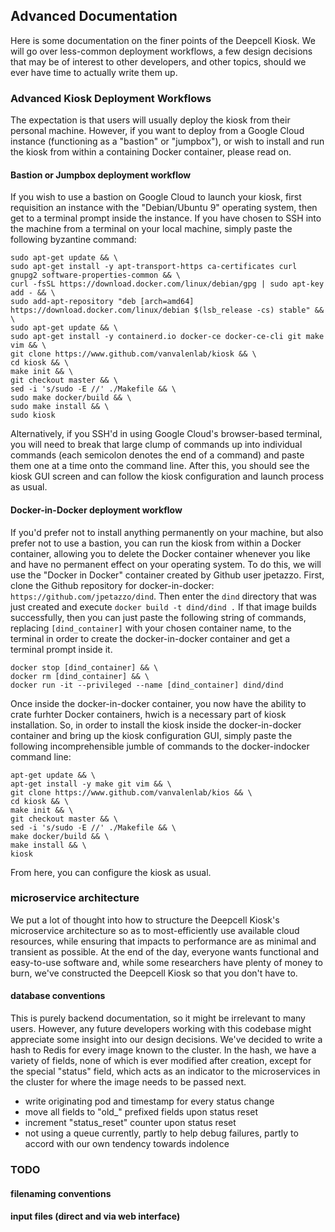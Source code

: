 ## Advanced Documentation

Here is some documentation on the finer points of the Deepcell Kiosk. We will go over less-common deployment workflows, a few design decisions that may be of interest to other developers, and other topics, should we ever have time to actually write them up.

### Advanced Kiosk Deployment Workflows
The expectation is that users will usually deploy the kiosk from their personal machine. However, if you want to deploy from a Google Cloud instance (functioning as a "bastion" or "jumpbox"), or wish to install and run the kiosk from within a containing Docker container, please read on.

#### Bastion or Jumpbox deployment workflow
If you wish to use a bastion on Google Cloud to launch your kiosk, first requisition an instance with the "Debian/Ubuntu 9" operating system, then get to a terminal prompt inside the instance. If you have chosen to SSH into the machine from a terminal on your local machine, simply paste the following byzantine command:
```
sudo apt-get update && \
sudo apt-get install -y apt-transport-https ca-certificates curl gnupg2 software-properties-common && \
curl -fsSL https://download.docker.com/linux/debian/gpg | sudo apt-key add - && \
sudo add-apt-repository "deb [arch=amd64] https://download.docker.com/linux/debian $(lsb_release -cs) stable" && \
sudo apt-get update && \
sudo apt-get install -y containerd.io docker-ce docker-ce-cli git make vim && \
git clone https://www.github.com/vanvalenlab/kiosk && \
cd kiosk && \
make init && \
git checkout master && \
sed -i 's/sudo -E //' ./Makefile && \
sudo make docker/build && \
sudo make install && \
sudo kiosk
```
Alternatively, if you SSH'd in using Google Cloud's browser-based terminal, you will need to break that large clump of commands up into individual commands (each semicolon denotes the end of a command) and paste them one at a time onto the command line. After this, you should see the kiosk GUI screen and can follow the kiosk configuration and launch process as usual.

#### Docker-in-Docker deployment workflow
If you'd prefer not to install anything permanently on your machine, but also prefer not to use a bastion, you can run the kiosk from within a Docker container, allowing you to delete the Docker container whenever you like and have no permanent effect on your operating system. To do this, we will use the "Docker in Docker" container created by Github user jpetazzo. First, clone the Github repository for docker-in-docker: `https://github.com/jpetazzo/dind`. Then enter the `dind` directory that was just created and execute
`docker build -t dind/dind .`
If that image builds successfully, then you can just paste the following string of commands, replacing `[dind_container]` with your chosen container name, to the terminal in order to create the docker-in-docker container and get a terminal prompt inside it.
```
docker stop [dind_container] && \
docker rm [dind_container] && \
docker run -it --privileged --name [dind_container] dind/dind
```
Once inside the docker-in-docker container, you now have the ability to crate furhter Docker containers, hwich is a necessary part of kiosk installation. So, in order to install the kiosk inside the docker-in-docker container and bring up the kiosk configuration GUI, simply paste the following incomprehensible jumble of commands to the docker-indocker command line:
```
apt-get update && \
apt-get install -y make git vim && \
git clone https://www.github.com/vanvalenlab/kios && \
cd kiosk && \
make init && \
git checkout master && \
sed -i 's/sudo -E //' ./Makefile && \
make docker/build && \
make install && \
kiosk
```
From here, you can configure the kiosk as usual.


### microservice architecture

We put a lot of thought into how to structure the Deepcell Kiosk's microservice architecture so as to most-efficiently use available cloud resources, while ensuring that impacts to performance are as minimal and transient as possible. At the end of the day, everyone wants functional and easy-to-use software and, while some researchers have plenty of money to burn, we've constructed the Deepcell Kiosk so that you don't have to.

#### database conventions

This is purely backend documentation, so it might be irrelevant to many users. However, any future developers working with this codebase might appreciate some insight into our design decisions.
We've decided to write a hash to Redis for every image known to the cluster. In the hash, we have a variety of fields, none of which is ever modified after creation, except for the special "status" field, which acts as an indicator to the microservices in the cluster for where the image needs to be passed next.
- write originating pod and timestamp for every status change
- move all fields to "old_" prefixed fields upon status reset
- increment "status_reset" counter upon status reset
- not using a queue currently, partly to help debug failures, partly to accord with our own tendency towards indolence




### TODO
#### filenaming conventions
#### input files (direct and via web interface)
